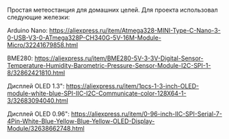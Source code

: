 Простая метеостанция для домашних целей.
Для проекта использовал следующие железки:

Arduino Nano:
https://aliexpress.ru/item/Atmega328-MINI-Type-C-Nano-3-0-USB-V3-0-ATmega328P-CH340G-5V-16M-Module-Micro/32241679858.html

BME280:
https://aliexpress.ru/item/BME280-5V-3-3V-Digital-Sensor-Temperature-Humidity-Barometric-Pressure-Sensor-Module-I2C-SPI-1-8/32862421810.html

Дисплей OLED 1.3":
https://aliexpress.ru/item/1pcs-1-3-inch-OLED-module-white-blue-SPI-IIC-I2C-Communicate-color-128X64-1-3/32683094040.html

Дисплей OLED 0.96":
https://aliexpress.ru/item/0-96-inch-IIC-SPI-Serial-7-4Pin-White-Blue-Yellow-Blue-Yellow-OLED-Display-Module/32638662748.html
